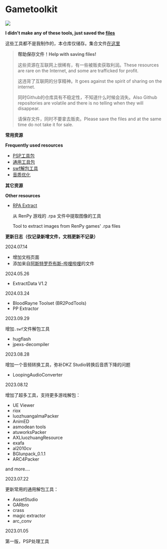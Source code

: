 # Gametoolkit

![](/img2/192.png)

**I didn't make any of these tools, just saved the [files](https://github.com/Little-Data/Gametoolkit/releases)**

这些工具都不是我制作的，本仓库仅储存。集合文件[在这里](https://github.com/Little-Data/Gametoolkit/releases)

> **帮助保存文件！Help with saving files!**
> 
> 这些资源在互联网上很稀有，有一些被贩卖获取利润。These resources are rare on the Internet, and some are trafficked for profit.
> 
> 这违背了互联网的分享精神。It goes against the spirit of sharing on the internet.
> 
> 同时Github的仓库具有不稳定性，不知道什么时候会消失。Also Github repositories are volatile and there is no telling when they will disappear.
>
> 请保存文件，同时不要拿去贩卖。Please save the files and at the same time do not take it for sale.

**常用资源**

**Frequently used resources**

- [PSP工具包](https://github.com/Little-Data/Gametoolkit/releases/tag/V1.0)
- [通用工具包](https://github.com/Little-Data/Gametoolkit/releases/tag/V2.0)
- [swf解包工具](https://github.com/Little-Data/Gametoolkit/releases/tag/V4.0)
- [音质优化](https://github.com/Little-Data/Gametoolkit/releases/tag/V3.1)

**其它资源**

**Other resources**

- [RPA Extract](https://iwanplays.itch.io/rpaex)
  
  从 RenPy 游戏的 .rpa 文件中提取图像的工具
  
  Tool to extract images from RenPy games' .rpa files

**更新日志（仅记录新增文件，文档更新不记录）**

2024.07.14

- 增加文档页面
- 添加来自[阿斯特罗乔布斯-哔哩哔哩](https://space.bilibili.com/210298091)的文件

2024.05.26

- ExtractData V1.2

2024.03.24

- BloodRayne Toolset (BR2PodTools)
- PP Extractor

2023.09.29

增加`.swf`文件解包工具

- hugflash
- jpexs-decompiler

2023.08.28

增加一个音频转换工具，弥补DKZ Studio转换后音质下降的问题

- LoopingAudioConverter

2023.08.12

增加了超多工具，支持更多游戏解包：

- UE Viewer
- riox
- luozhuangalmaPacker
- AnimED
- asmodean tools
- atuworksPacker
- AXLluozhuangResource
- exafa
- al2010cv
- BGIunpack_0.1.1
- ARC4Packer

and more....

2023.07.22

更新常用的通用解包工具：

- AssetStudio
- GARbro
- crass
- magic extractor
- arc_conv

2023.01.05

第一版，PSP处理工具

